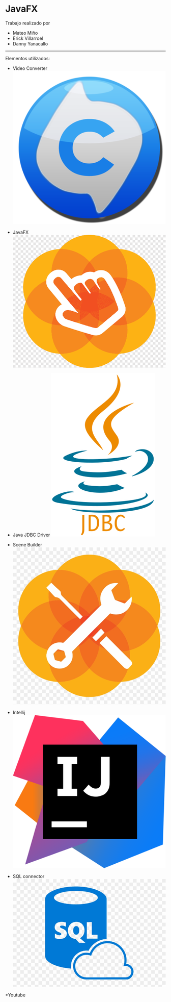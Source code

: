 # JavaFX
Trabajo realizado por
* Mateo Miño
* Erick Villarroel
* Danny Yanacallo
-----------------------------------
Elementos utilizados:


* Video Converter
![](Readme-Imagenes/videoconverter.png)

* JavaFX
![](Readme-Imagenes/JavaFX.png)

* Java JDBC Driver
![](Readme-Imagenes/jdbc.png)

* Scene Builder
![](Readme-Imagenes/Scene.png)

* Intellij
![](Readme-Imagenes/IDEA.png)

* SQL connector
![](Readme-Imagenes/SQL.png)

*Youtube

